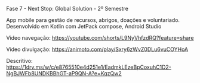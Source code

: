 Fase 7 - Next Stop: Global Solution - 2º Semestre

App mobile para gestão de recursos, abrigos, doações e voluntariado.
Desenvolvido em Kotlin com JetPack compose, Android Studio

Video navegação: https://youtube.com/shorts/L9NyVhfzdRQ?feature=share

Video divulgação: https://animoto.com/play/Sxry6zWvZ0DLu6vuCOYHoA

Descritivo: https://1drv.ms/w/c/e8765510e4d251e1/EadmkLEzeBpCoxuhC1D2-NgBJWFb8UNDKBBhGT-aP9QN-A?e=KqzQw2
